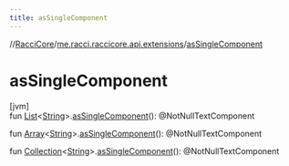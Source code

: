 ```yaml
---
title: asSingleComponent
---
```

//[RacciCore](../../index.html)/[me.racci.raccicore.api.extensions](index.html)/[asSingleComponent](as-single-component.html)



# asSingleComponent



[jvm]\
fun [List](https://kotlinlang.org/api/latest/jvm/stdlib/kotlin.collections/-list/index.html)&lt;[String](https://kotlinlang.org/api/latest/jvm/stdlib/kotlin/-string/index.html)&gt;.[asSingleComponent](as-single-component.html)(): @NotNullTextComponent

fun [Array](https://kotlinlang.org/api/latest/jvm/stdlib/kotlin/-array/index.html)&lt;[String](https://kotlinlang.org/api/latest/jvm/stdlib/kotlin/-string/index.html)&gt;.[asSingleComponent](as-single-component.html)(): @NotNullTextComponent

fun [Collection](https://kotlinlang.org/api/latest/jvm/stdlib/kotlin.collections/-collection/index.html)&lt;[String](https://kotlinlang.org/api/latest/jvm/stdlib/kotlin/-string/index.html)&gt;.[asSingleComponent](as-single-component.html)(): @NotNullTextComponent




